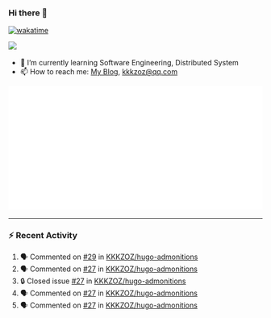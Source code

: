 ### Hi there 👋

[![wakatime](https://wakatime.com/badge/user/3d3cd454-4851-419e-ab98-0f85a4d69dbf.svg)](https://wakatime.com/@3d3cd454-4851-419e-ab98-0f85a4d69dbf)

![](https://komarev.com/ghpvc/?username=kkkzoz&color=green)

- 🌱 I’m currently learning Software Engineering, Distributed System
- 📫 How to reach me: [My Blog](https://blog.kkkzoz.top/), <kkkzoz@qq.com>

![](https://raw.githubusercontent.com/kkkzoz/github-stats/actions_branch/generated_images/languages.svg)

---

### :zap: Recent Activity

<!--START_SECTION:activity-->
1. 🗣 Commented on [#29](https://github.com/KKKZOZ/hugo-admonitions/issues/29#issuecomment-2903033951) in [KKKZOZ/hugo-admonitions](https://github.com/KKKZOZ/hugo-admonitions)
2. 🗣 Commented on [#27](https://github.com/KKKZOZ/hugo-admonitions/issues/27#issuecomment-2886035965) in [KKKZOZ/hugo-admonitions](https://github.com/KKKZOZ/hugo-admonitions)
3. 🔒 Closed issue [#27](https://github.com/KKKZOZ/hugo-admonitions/issues/27) in [KKKZOZ/hugo-admonitions](https://github.com/KKKZOZ/hugo-admonitions)
4. 🗣 Commented on [#27](https://github.com/KKKZOZ/hugo-admonitions/issues/27#issuecomment-2885998834) in [KKKZOZ/hugo-admonitions](https://github.com/KKKZOZ/hugo-admonitions)
5. 🗣 Commented on [#27](https://github.com/KKKZOZ/hugo-admonitions/issues/27#issuecomment-2885920852) in [KKKZOZ/hugo-admonitions](https://github.com/KKKZOZ/hugo-admonitions)
<!--END_SECTION:activity-->

<!--
**KKKZOZ/KKKZOZ** is a ✨ _special_ ✨ repository because its `README.md` (this file) appears on your GitHub profile.

Here are some ideas to get you started:

- 🔭 I’m currently working on ...
- 🌱 I’m currently learning ...
- 👯 I’m looking to collaborate on ...
- 🤔 I’m looking for help with ...
- 💬 Ask me about ...
- 📫 How to reach me: ...
- 😄 Pronouns: ...
- ⚡ Fun fact: ...
-->
